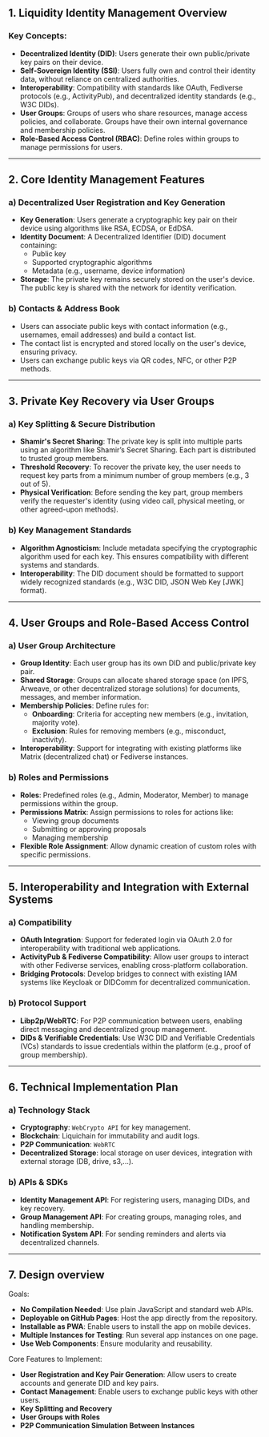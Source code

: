 ## 1. Liquidity Identity Management Overview

### Key Concepts:
- **Decentralized Identity (DID)**: Users generate their own public/private key pairs on their device.
- **Self-Sovereign Identity (SSI)**: Users fully own and control their identity data, without reliance on centralized authorities.
- **Interoperability**: Compatibility with standards like OAuth, Fediverse protocols (e.g., ActivityPub), and decentralized identity standards (e.g., W3C DIDs).
- **User Groups**: Groups of users who share resources, manage access policies, and collaborate. Groups have their own internal governance and membership policies.
- **Role-Based Access Control (RBAC)**: Define roles within groups to manage permissions for users.

---

## 2. Core Identity Management Features

### a) Decentralized User Registration and Key Generation
- **Key Generation**: Users generate a cryptographic key pair on their device using algorithms like RSA, ECDSA, or EdDSA.
- **Identity Document**: A Decentralized Identifier (DID) document containing:
  - Public key
  - Supported cryptographic algorithms
  - Metadata (e.g., username, device information)
- **Storage**: The private key remains securely stored on the user's device. The public key is shared with the network for identity verification.

### b) Contacts & Address Book
- Users can associate public keys with contact information (e.g., usernames, email addresses) and build a contact list.
- The contact list is encrypted and stored locally on the user's device, ensuring privacy.
- Users can exchange public keys via QR codes, NFC, or other P2P methods.

---

## 3. Private Key Recovery via User Groups

### a) Key Splitting & Secure Distribution
- **Shamir's Secret Sharing**: The private key is split into multiple parts using an algorithm like Shamir’s Secret Sharing. Each part is distributed to trusted group members.
- **Threshold Recovery**: To recover the private key, the user needs to request key parts from a minimum number of group members (e.g., 3 out of 5).
- **Physical Verification**: Before sending the key part, group members verify the requester's identity (using video call, physical meeting, or other agreed-upon methods).

### b) Key Management Standards
- **Algorithm Agnosticism**: Include metadata specifying the cryptographic algorithm used for each key. This ensures compatibility with different systems and standards.
- **Interoperability**: The DID document should be formatted to support widely recognized standards (e.g., W3C DID, JSON Web Key [JWK] format).

---

## 4. User Groups and Role-Based Access Control

### a) User Group Architecture
- **Group Identity**: Each user group has its own DID and public/private key pair.
- **Shared Storage**: Groups can allocate shared storage space (on IPFS, Arweave, or other decentralized storage solutions) for documents, messages, and member information.
- **Membership Policies**: Define rules for:
  - **Onboarding**: Criteria for accepting new members (e.g., invitation, majority vote).
  - **Exclusion**: Rules for removing members (e.g., misconduct, inactivity).
- **Interoperability**: Support for integrating with existing platforms like Matrix (decentralized chat) or Fediverse instances.

### b) Roles and Permissions
- **Roles**: Predefined roles (e.g., Admin, Moderator, Member) to manage permissions within the group.
- **Permissions Matrix**: Assign permissions to roles for actions like:
  - Viewing group documents
  - Submitting or approving proposals
  - Managing membership
- **Flexible Role Assignment**: Allow dynamic creation of custom roles with specific permissions.

---

## 5. Interoperability and Integration with External Systems

### a) Compatibility
- **OAuth Integration**: Support for federated login via OAuth 2.0 for interoperability with traditional web applications.
- **ActivityPub & Fediverse Compatibility**: Allow user groups to interact with other Fediverse services, enabling cross-platform collaboration.
- **Bridging Protocols**: Develop bridges to connect with existing IAM systems like Keycloak or DIDComm for decentralized communication.

### b) Protocol Support
- **Libp2p/WebRTC**: For P2P communication between users, enabling direct messaging and decentralized group management.
- **DIDs & Verifiable Credentials**: Use W3C DID and Verifiable Credentials (VCs) standards to issue credentials within the platform (e.g., proof of group membership).

---

## 6. Technical Implementation Plan

### a) Technology Stack
- **Cryptography**: `WebCrypto API` for key management.
- **Blockchain**: Liquichain for immutability and audit logs.
- **P2P Communication**: `WebRTC`
- **Decentralized Storage**: local storage on user devices, integration with external storage (DB, drive, s3,...).

### b) APIs & SDKs
- **Identity Management API**: For registering users, managing DIDs, and key recovery.
- **Group Management API**: For creating groups, managing roles, and handling membership.
- **Notification System API**: For sending reminders and alerts via decentralized channels.

--- 

## 7. Design overview

Goals:

- **No Compilation Needed**: Use plain JavaScript and standard web APIs.
- **Deployable on GitHub Pages**: Host the app directly from the repository.
- **Installable as PWA**: Enable users to install the app on mobile devices.
- **Multiple Instances for Testing**: Run several app instances on one page.
- **Use Web Components**: Ensure modularity and reusability.

Core Features to Implement:

- **User Registration and Key Pair Generation**: Allow users to create accounts and generate DID and key pairs.
- **Contact Management**: Enable users to exchange public keys with other users.
- **Key Splitting and Recovery**
- **User Groups with Roles**
- **P2P Communication Simulation Between Instances**